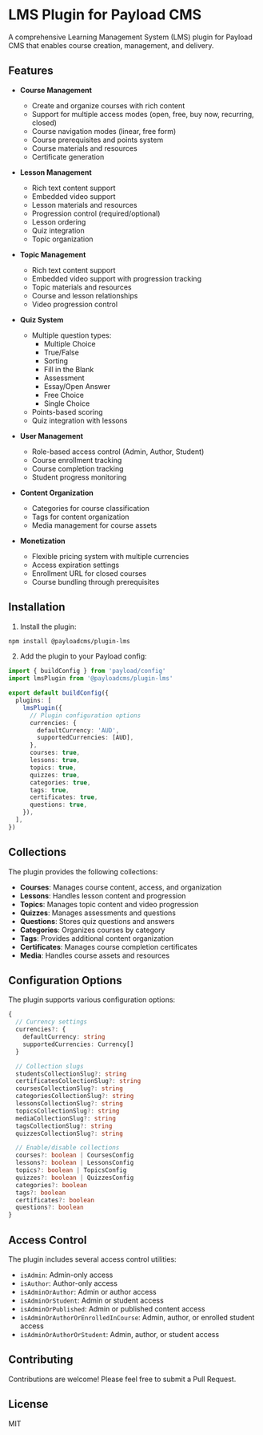 # LMS Plugin for Payload CMS

A comprehensive Learning Management System (LMS) plugin for Payload CMS that enables course creation, management, and delivery.

## Features

- **Course Management**

  - Create and organize courses with rich content
  - Support for multiple access modes (open, free, buy now, recurring, closed)
  - Course navigation modes (linear, free form)
  - Course prerequisites and points system
  - Course materials and resources
  - Certificate generation

- **Lesson Management**

  - Rich text content support
  - Embedded video support
  - Lesson materials and resources
  - Progression control (required/optional)
  - Lesson ordering
  - Quiz integration
  - Topic organization

- **Topic Management**

  - Rich text content support
  - Embedded video support with progression tracking
  - Topic materials and resources
  - Course and lesson relationships
  - Video progression control

- **Quiz System**

  - Multiple question types:
    - Multiple Choice
    - True/False
    - Sorting
    - Fill in the Blank
    - Assessment
    - Essay/Open Answer
    - Free Choice
    - Single Choice
  - Points-based scoring
  - Quiz integration with lessons

- **User Management**

  - Role-based access control (Admin, Author, Student)
  - Course enrollment tracking
  - Course completion tracking
  - Student progress monitoring

- **Content Organization**

  - Categories for course classification
  - Tags for content organization
  - Media management for course assets

- **Monetization**
  - Flexible pricing system with multiple currencies
  - Access expiration settings
  - Enrollment URL for closed courses
  - Course bundling through prerequisites

## Installation

1. Install the plugin:

```bash
npm install @payloadcms/plugin-lms
```

2. Add the plugin to your Payload config:

```typescript
import { buildConfig } from 'payload/config'
import lmsPlugin from '@payloadcms/plugin-lms'

export default buildConfig({
  plugins: [
    lmsPlugin({
      // Plugin configuration options
      currencies: {
        defaultCurrency: 'AUD',
        supportedCurrencies: [AUD],
      },
      courses: true,
      lessons: true,
      topics: true,
      quizzes: true,
      categories: true,
      tags: true,
      certificates: true,
      questions: true,
    }),
  ],
})
```

## Collections

The plugin provides the following collections:

- **Courses**: Manages course content, access, and organization
- **Lessons**: Handles lesson content and progression
- **Topics**: Manages topic content and video progression
- **Quizzes**: Manages assessments and questions
- **Questions**: Stores quiz questions and answers
- **Categories**: Organizes courses by category
- **Tags**: Provides additional content organization
- **Certificates**: Manages course completion certificates
- **Media**: Handles course assets and resources

## Configuration Options

The plugin supports various configuration options:

```typescript
{
  // Currency settings
  currencies?: {
    defaultCurrency: string
    supportedCurrencies: Currency[]
  }

  // Collection slugs
  studentsCollectionSlug?: string
  certificatesCollectionSlug?: string
  coursesCollectionSlug?: string
  categoriesCollectionSlug?: string
  lessonsCollectionSlug?: string
  topicsCollectionSlug?: string
  mediaCollectionSlug?: string
  tagsCollectionSlug?: string
  quizzesCollectionSlug?: string

  // Enable/disable collections
  courses?: boolean | CoursesConfig
  lessons?: boolean | LessonsConfig
  topics?: boolean | TopicsConfig
  quizzes?: boolean | QuizzesConfig
  categories?: boolean
  tags?: boolean
  certificates?: boolean
  questions?: boolean
}
```

## Access Control

The plugin includes several access control utilities:

- `isAdmin`: Admin-only access
- `isAuthor`: Author-only access
- `isAdminOrAuthor`: Admin or author access
- `isAdminOrStudent`: Admin or student access
- `isAdminOrPublished`: Admin or published content access
- `isAdminOrAuthorOrEnrolledInCourse`: Admin, author, or enrolled student access
- `isAdminOrAuthorOrStudent`: Admin, author, or student access

## Contributing

Contributions are welcome! Please feel free to submit a Pull Request.

## License

MIT
